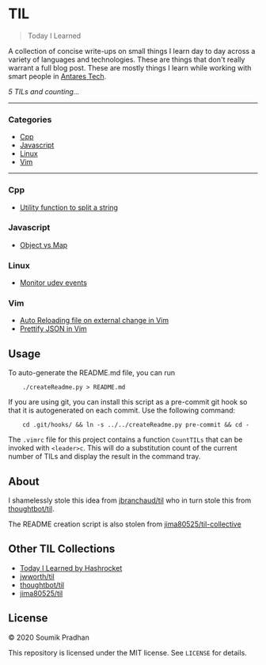 # TIL

> Today I Learned

A collection of concise write-ups on small things I learn day to day across a
variety of languages and technologies. These are things that don't really
warrant a full blog post. These are mostly things I learn while working with smart people 
in [Antares Tech](http://antares-tech.com/).

_5 TILs and counting..._

---

### Categories

* [Cpp](#cpp)
* [Javascript](#javascript)
* [Linux](#linux)
* [Vim](#vim)

---

### Cpp

- [Utility function to split a string](cpp/split-string.md)

### Javascript

- [Object vs Map](javascript/object-vs-map.md)

### Linux

- [Monitor udev events](linux/monitor-udev-events.md)

### Vim

- [Auto Reloading file on external change in Vim](vim/auto-reload-file-on-change.md)
- [Prettify JSON in Vim](vim/prettify-json.md)

## Usage

To auto-generate the README.md file, you can run
```
    ./createReadme.py > README.md
```

If you are using git, you can install this script as a pre-commit git hook so
that it is autogenerated on each commit.  Use the following command:
```
    cd .git/hooks/ && ln -s ../../createReadme.py pre-commit && cd -
```

The `.vimrc` file for this project contains a function `CountTILs` that can
be invoked with `<leader>c`. This will do a substitution count of the
current number of TILs and display the result in the command tray.

## About

I shamelessly stole this idea from
[jbranchaud/til](https://github.com/jbranchaud/til)
who in turn stole this from
[thoughtbot/til](https://github.com/thoughtbot/til).

The README creation script is also stolen from
[jima80525/til-collective](https://github.com/jima80525/til-collective)

## Other TIL Collections

* [Today I Learned by Hashrocket](https://til.hashrocket.com)
* [jwworth/til](https://github.com/jwworth/til)
* [thoughtbot/til](https://github.com/thoughtbot/til)
* [jima80525/til](https://github.com/jima80525/til)

## License

&copy; 2020 Soumik Pradhan

This repository is licensed under the MIT license. See `LICENSE` for
details.
